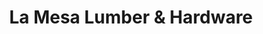 ---
title: "La Mesa Lumber & Hardware"
url: /la-mesa/la-mesa-lumber-and-hardware/
shop: hardware
---